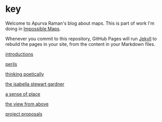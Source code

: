 # key

Welcome to Apurva Raman's blog about maps. This is part of work I'm doing in [Impossible Maps](https://github.com/MimiOnuoha/Impossible-Maps).

Whenever you commit to this repository, GitHub Pages will run [Jekyll](https://jekyllrb.com/) to rebuild the pages in your site, from the content in your Markdown files.

[introductions](https://apurvaraman.github.io/maps/introductions)

[perils]()

[thinking poetically]()

[the isabella stewart gardner]()

[a sense of place]()

[the view from above]()

[project proposals]()
